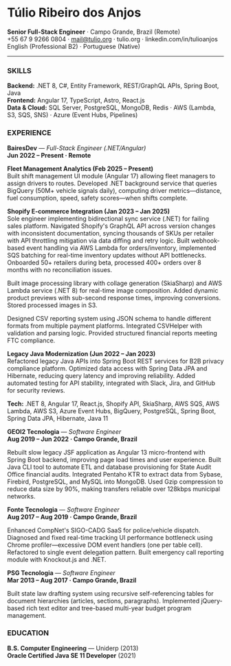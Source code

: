 # Túlio Ribeiro dos Anjos
**Senior Full-Stack Engineer** · Campo Grande, Brazil (Remote)  
+55 67 9 9266 0804 · mail@tulio.org · tulio.org · linkedin.com/in/tulioanjos  
English (Professional B2) · Portuguese (Native)

---

### SKILLS
**Backend:** .NET 8, C#, Entity Framework, REST/GraphQL APIs, Spring Boot, Java  
**Frontend:** Angular 17, TypeScript, Astro, React.js  
**Data & Cloud:** SQL Server, PostgreSQL, MongoDB, Redis · AWS (Lambda, S3, SQS, SNS) · Azure (Event Hubs, Pipelines)

### EXPERIENCE

**BairesDev** — *Full-Stack Engineer (.NET/Angular)*  
**Jun 2022 – Present · Remote**

**Fleet Management Analytics (Feb 2025 – Present)**  
Built shift management UI module (Angular 17) allowing fleet managers to assign drivers to routes. Developed .NET background service that queries BigQuery (50M+ vehicle signals daily), computing driver metrics—distance, fuel consumption, speed, safety scores—when shifts complete.

**Shopify E-commerce Integration (Jan 2023 – Jan 2025)**  
Sole engineer implementing bidirectional sync service (.NET) for failing sales platform. Navigated Shopify's GraphQL API across version changes with inconsistent documentation, syncing thousands of SKUs per retailer with API throttling mitigation via data diffing and retry logic. Built webhook-based event handling via AWS Lambda for orders/inventory, implemented SQS batching for real-time inventory updates without API bottlenecks. Onboarded 50+ retailers during beta, processed 400+ orders over 8 months with no reconciliation issues.

Built image processing library with collage generation (SkiaSharp) and AWS Lambda service (.NET 8) for real-time image composition. Added dynamic product previews with sub-second response times, improving conversions. Stored processed images in S3.

Designed CSV reporting system using JSON schema to handle different formats from multiple payment platforms. Integrated CSVHelper with validation and parsing logic. Provided structured financial reports meeting FTC compliance.

**Legacy Java Modernization (Jun 2022 – Jan 2023)**  
Refactored legacy Java APIs into Spring Boot REST services for B2B privacy compliance platform. Optimized data access with Spring Data JPA and Hibernate, reducing query latency and improving reliability. Added automated testing for API stability, integrated with Slack, Jira, and GitHub for security reviews.

**Tech:** .NET 8, Angular 17, React.js, Shopify API, SkiaSharp, AWS SQS, AWS Lambda, AWS S3, Azure Event Hubs, BigQuery, PostgreSQL, Spring Boot, Spring Data JPA, Hibernate, Java 11

**GEOI2 Tecnologia** — *Software Engineer*  
**Aug 2019 – Jun 2022 · Campo Grande, Brazil**

Rebuilt slow legacy JSF application as Angular 13 micro-frontend with Spring Boot backend, improving page load times and user experience. Built Java CLI tool to automate ETL and database provisioning for State Audit Office financial audits. Integrated Pentaho KTR to extract data from Sybase, Firebird, PostgreSQL, and MySQL into MongoDB. Used Gzip compression to reduce data size by 90%, making transfers reliable over 128kbps municipal networks.

**Fonte Tecnologia** — *Software Engineer*  
**Aug 2017 – Aug 2019 · Campo Grande, Brazil**

Enhanced CompNet's SIGO-CADG SaaS for police/vehicle dispatch. Diagnosed and fixed real-time tracking UI performance bottleneck using Chrome profiler—excessive DOM event handlers (one per table cell). Refactored to single event delegation pattern. Built emergency call reporting module with Knockout.js and .NET.

**PSG Tecnologia** — *Software Engineer*  
**Mar 2013 – Aug 2017 · Campo Grande, Brazil**

Built state law drafting system using recursive self-referencing tables for document hierarchies (articles, sections, paragraphs). Implemented jQuery-based rich text editor and tree-based multi-year budget program management.

### EDUCATION
**B.S. Computer Engineering** — Uniderp (2013)  
**Oracle Certified Java SE 11 Developer** (2021)
